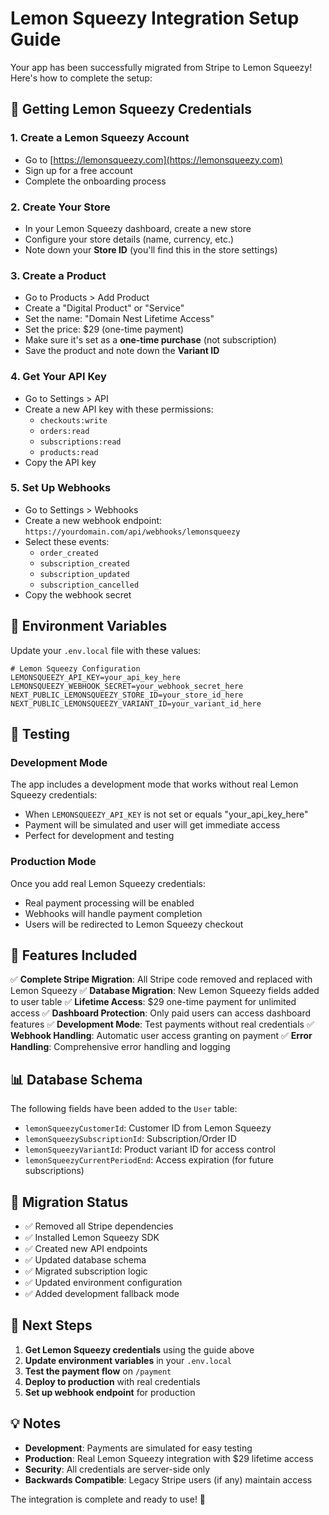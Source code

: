 # Lemon Squeezy Integration Setup Guide

Your app has been successfully migrated from Stripe to Lemon Squeezy! Here's how to complete the setup:

## 🍋 Getting Lemon Squeezy Credentials

### 1. Create a Lemon Squeezy Account
- Go to [https://lemonsqueezy.com](https://lemonsqueezy.com)
- Sign up for a free account
- Complete the onboarding process

### 2. Create Your Store
- In your Lemon Squeezy dashboard, create a new store
- Configure your store details (name, currency, etc.)
- Note down your **Store ID** (you'll find this in the store settings)

### 3. Create a Product
- Go to Products > Add Product
- Create a "Digital Product" or "Service"
- Set the name: "Domain Nest Lifetime Access"
- Set the price: $29 (one-time payment)
- Make sure it's set as a **one-time purchase** (not subscription)
- Save the product and note down the **Variant ID**

### 4. Get Your API Key
- Go to Settings > API
- Create a new API key with these permissions:
  - `checkouts:write`
  - `orders:read`
  - `subscriptions:read`
  - `products:read`
- Copy the API key

### 5. Set Up Webhooks
- Go to Settings > Webhooks
- Create a new webhook endpoint: `https://yourdomain.com/api/webhooks/lemonsqueezy`
- Select these events:
  - `order_created`
  - `subscription_created`
  - `subscription_updated`
  - `subscription_cancelled`
- Copy the webhook secret

## 🔧 Environment Variables

Update your `.env.local` file with these values:

```env
# Lemon Squeezy Configuration
LEMONSQUEEZY_API_KEY=your_api_key_here
LEMONSQUEEZY_WEBHOOK_SECRET=your_webhook_secret_here
NEXT_PUBLIC_LEMONSQUEEZY_STORE_ID=your_store_id_here
NEXT_PUBLIC_LEMONSQUEEZY_VARIANT_ID=your_variant_id_here
```

## 🧪 Testing

### Development Mode
The app includes a development mode that works without real Lemon Squeezy credentials:
- When `LEMONSQUEEZY_API_KEY` is not set or equals "your_api_key_here"
- Payment will be simulated and user will get immediate access
- Perfect for development and testing

### Production Mode
Once you add real Lemon Squeezy credentials:
- Real payment processing will be enabled
- Webhooks will handle payment completion
- Users will be redirected to Lemon Squeezy checkout

## 🚀 Features Included

✅ **Complete Stripe Migration**: All Stripe code removed and replaced with Lemon Squeezy
✅ **Database Migration**: New Lemon Squeezy fields added to user table
✅ **Lifetime Access**: $29 one-time payment for unlimited access
✅ **Dashboard Protection**: Only paid users can access dashboard features
✅ **Development Mode**: Test payments without real credentials
✅ **Webhook Handling**: Automatic user access granting on payment
✅ **Error Handling**: Comprehensive error handling and logging

## 📊 Database Schema

The following fields have been added to the `User` table:
- `lemonSqueezyCustomerId`: Customer ID from Lemon Squeezy
- `lemonSqueezySubscriptionId`: Subscription/Order ID
- `lemonSqueezyVariantId`: Product variant ID for access control
- `lemonSqueezyCurrentPeriodEnd`: Access expiration (for future subscriptions)

## 🔄 Migration Status

- ✅ Removed all Stripe dependencies
- ✅ Installed Lemon Squeezy SDK
- ✅ Created new API endpoints
- ✅ Updated database schema
- ✅ Migrated subscription logic
- ✅ Updated environment configuration
- ✅ Added development fallback mode

## 🎯 Next Steps

1. **Get Lemon Squeezy credentials** using the guide above
2. **Update environment variables** in your `.env.local`
3. **Test the payment flow** on `/payment`
4. **Deploy to production** with real credentials
5. **Set up webhook endpoint** for production

## 💡 Notes

- **Development**: Payments are simulated for easy testing
- **Production**: Real Lemon Squeezy integration with $29 lifetime access
- **Security**: All credentials are server-side only
- **Backwards Compatible**: Legacy Stripe users (if any) maintain access

The integration is complete and ready to use! 🎉
